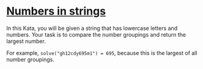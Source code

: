 # [Numbers in strings](https://www.codewars.com/kata/numbers-in-strings "https://www.codewars.com/kata/59dd2c38f703c4ae5e000014")

In this Kata, you will be given a string that has lowercase letters and numbers. Your task is to compare the number groupings and return the largest number. 

For example, `solve("gh12cdy695m1") = 695`, because this is the largest of all number groupings.